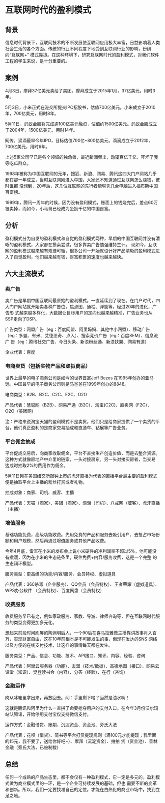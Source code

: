 # 互联网时代的盈利模式
## 背景
信息时代背景下，互联网技术的不断发展使互联网应用极大丰富，日益影响着人类社会生活的各个方面。传统的行业不同程度下地受到互联网行业的影响，纷纷向“互联网+”
模式靠拢。在这种环境下，研究互联网时代的盈利模式，对我们软件工程的学生来说，是十分重要的。
## 案例
4月3日，摩拜37亿美元卖给了美团。摩拜成立于2015年1月，37亿美元，用时3年。


5月3日，小米正式在港交所提交IPO招股书，估值700亿美元。小米成立于2010年，700亿美元，用时8年。


5月11日，蚂蚁金服将完成逾100亿美元融资，估值约1500亿美元。蚂蚁金服成立于2004年，1500亿美元，用时14年。


网传，滴滴最早今年IPO，目标估值700亿~800亿美元。滴滴成立于2012年，700亿美元，用时6年。


上述5家公司早已是各个领域的独角兽，最近新闻频出，动辄百亿千亿，吓坏了我等吃瓜群众。


1998年被称为中国互联网的元年，搜狐、新浪、网易、腾讯这四大门户网站几乎都在那一年成立，当时互联网刚进入中国，大家还不知道通过互联网怎么赚钱，彼时谁都
没想到，20年后，这几位互联网的先行者能够凭几台电脑进入福布斯中国百富榜。


1999年，腾讯一周年的时候，因为没有盈利模式，账面上的钱烧完后，差点60万被卖掉，而如今，小马哥已经成为坐拥千亿的中国首富。
## 分析
盈利模式分为自发的盈利模式和自觉的盈利模式两种，早期的中国互联网并没有清晰的盈利模式，大家都在摸索尝试，很多靠卖广告勉强维持生计。
现如今，互联网的盈利模式越来越有规律可循，很多公司一开始就设计好产品清晰的盈利模式进入了自觉盈利，他们越来越有钱，财富积累的速度也越来越快。
## 六大主流模式
### 卖广告
卖广告是早期中国互联网最原始的盈利模式，一直延续到了现在。在门户时代，四大门户网站就开始卖各种广告位，焦点图、通栏、弹窗等，经过20年的进化，广告形
式越来越多样化，大数据让目标用户的定向也越来越精准，广告业务也从SSP走向了DSP。


广告类型：网盟广告（eg：百度网盟、阿里妈妈、其他中小网盟）、移动广告（eg：多盟、有米、艾德思奇、点入）、搜索竞价广告（eg：百度SEM）、信息流广
告（eg：腾讯社交广告、今日头条、新浪粉丝通、新浪扶翼、网易有道）


企业代表：百度
### 电商卖货（包括实物产品和虚拟商品）
世界上最早的电子商务公司是如今的世界首富Jeff Bezos 在1995年创办的亚马逊。中国最早的电子商务公司则是马爸爸在1999年创办的8848。


电商类型：B2B、B2C、C2C、F2C、O2O


产品代表：慧聪网（B2B）、网易严选（B2C）、淘宝(C2C)、直卖网（F2C）、O2O（美团网）


注：严格来说淘宝天猫的盈利模式不是卖货，他们只是给商家提供了一个卖货的平台，他们真正盈利的是商家交易抽成和直通车、钻展等广告业务。
### 平台佣金抽成
平台促成交易后，向商家收取佣金，平台不直接生产创造价值，而是去整合资源。这种方式就像房地产中介里的链家，一头对接房东，另一头对接买房者，当交易
达成时抽取2%的费用作为佣金。


5月11日刚在美国纽交所敲钟上市的虎牙直播为代表的直播平台最主要的盈利模式便是抽取平台上主播的粉丝打赏或者礼物。


抽成对象：商家、司机、威客、主播


产品代表：天猫（商家）、美团（商家）、滴滴（司机）、八戒网（威客）、虎牙直播（主播）
### 增值服务
基础功能免费，高级功能收费。先用免费的产品和服务去吸引用户，去抢占市场份额和用户规模，然后再通过增值服务或其他产品收费。


今年4月底，雷军在小米的发布会上说小米硬件的净利润率不超过5%，他可能没有撒谎，因为在小米的生态链条里，硬件免费+内容/服务收费，这是一个完整
的生态闭环模型。


服务类型：更高级的功能/内容/服务、会员特权、虚拟道具


产品代表：360杀毒（企业服务）、QQ会员（会员特权）、王者荣耀（虚拟道具）、WPS办公软件 （会员特权）、百度网盘（会员特权）
### 收费服务
收费服务早已有之，例如家政服务、家教、导游、律师咨询等，但在互联网时代服务的类型变得更加多元化。


想起来前段时间刷屏的陶渊明后人，一个90后在喜马拉雅做主播靠讲故事月入百万，实现财富自由，这在10年前根本是不可能发生的事，但现在发达的SNS
网络以及方便的在线支付技术，让这样的事情每天都在发生。


服务类型：产品、信息、功能、技术、API接口、知识、内容、经验、咨询


产品代表：阿里云服务器（功能）、友盟（技术/数据）、高德地图（接口）、网易云课堂（知识）、樊登读书会（内容）、分答（经验）、在行（咨询）
### 金融运作
肉从冰箱里拿出来，再放回去。问：手里剩下啥？当然是油水啊！


这就是腾讯和阿里为什么一直拼了命要抢夺用户的支付入口。在今年3月份沃尔玛站队腾讯，开始停用支付宝仅支持微信支付。


运作方式：金融借贷、账期、沉淀资金、资金池、旁氏大法


产品代表：花呗（借贷）、简书等平台打赏提现规则（满100元才能提现；我里面的15元，我不要了，送给你好吧~）、摩拜（沉淀资金）、拍拍
贷（资金池）、善林金融（旁氏大法，已被制裁）
## 总结
任何一个成熟的产品生态里，都不会仅有一种盈利模式，它一定是多元的。盈利模式做为商业模式里的一环，是一个企业可持续发展的基础，但也
需要不断的变革和创新。所以，我们一定要找准自己的定位，才能在白热化的商业市场中，找到立足之地。
